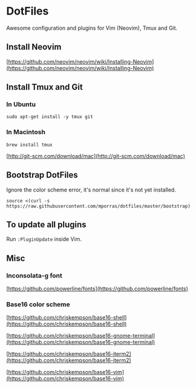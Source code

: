 # DotFiles

Awesome configuration and plugins for Vim (Neovim), Tmux and Git.


## Install Neovim

[https://github.com/neovim/neovim/wiki/Installing-Neovim](https://github.com/neovim/neovim/wiki/Installing-Neovim)


## Install Tmux and Git


### In Ubuntu

````
sudo apt-get install -y tmux git
````


### In Macintosh

````
brew install tmux
````

[http://git-scm.com/download/mac](http://git-scm.com/download/mac)


## Bootstrap DotFiles

Ignore the color scheme error, it's normal since it's not yet installed.
````
source <(curl -s https://raw.githubusercontent.com/mporras/dotfiles/master/bootstrap)
````


## To update all plugins

Run `:PluginUpdate` inside Vim.


## Misc


### Inconsolata-g font
[https://github.com/powerline/fonts](https://github.com/powerline/fonts)


### Base16 color scheme
[https://github.com/chriskempson/base16-shell](https://github.com/chriskempson/base16-shell)

[https://github.com/chriskempson/base16-gnome-terminal](https://github.com/chriskempson/base16-gnome-terminal)

[https://github.com/chriskempson/base16-iterm2](https://github.com/chriskempson/base16-iterm2)

[https://github.com/chriskempson/base16-vim](https://github.com/chriskempson/base16-vim)
